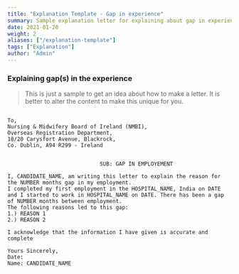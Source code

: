 ```yaml
---
title: "Explanation Template - Gap in experience"
summary: Sample explanation letter for explaining about gap in experience
date: 2021-01-20
weight: 2
aliases: ["/explanation-template"]
tags: ["Explanation"]
author: "Admin"
---
```


### Explaining gap(s) in the experience
> This is just a sample to get an idea about how to make a letter. It is better to alter the content to make this unique for you.

```gist

To,
Nursing & Midwifery Board of Ireland (NMBI),
Overseas Registration Department,
18/20 Carysfort Avenue, Blackrock,
Co. Dublin, A94 R299 - Ireland
 

                             SUB: GAP IN EMPLOYEMENT
 
I, CANDIDATE_NAME, am writing this letter to explain the reason for the NUMBER months gap in my employment.
I completed my first employment in the HOSPITAL_NAME, India on DATE and I started to work in HOSPITAL_NAME on DATE. There has been a gap of NUMBER months between employment.
The following reasons led to this gap:
1.)	REASON 1
2.)	REASON 2
 
I acknowledge that the information I have given is accurate and complete

Yours Sincerely,                                                                                           Date: 
Name: CANDIDATE_NAME

```
